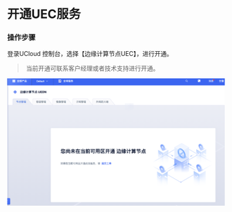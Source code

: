 # 开通UEC服务

### 操作步骤

登录UCloud 控制台，选择【边缘计算节点UEC】，进行开通。

> 当前开通可联系客户经理或者技术支持进行开通。

![image-20201216171208054](../images/image-20201216171208054.png)



